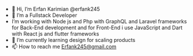 - 👋 Hi, I’m Erfan Karimian @erfank245
- 👀 I’m a Fullstack Developer
- I’m working with Node js and Php with GraphQL and Laravel frameworks for Back-End development and for Front-End i use JavaScript and Dart with React js and flutter frameworks 
- 🌱 I’m currently learning design for scaling products
- 📫 How to reach me Erfank245@gmail.com

<!---
erfank245/erfank245 is a ✨ special ✨ repository because its `README.md` (this file) appears on your GitHub profile.
You can click the Preview link to take a look at your changes.
--->

